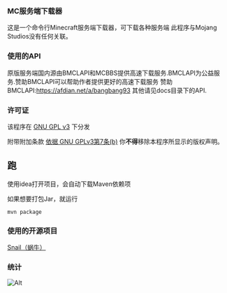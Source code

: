 ### MC服务端下载器
这是一个命令行Minecraft服务端下载器，可下载各种服务端
此程序与Mojang Studios没有任何关联。
### 使用的API
原版服务端国内源由BMCLAPI和MCBBS提供高速下载服务.BMCLAPI为公益服务.赞助BMCLAPI可以帮助作者提供更好的高速下载服务
赞助BMCLAPI:https://afdian.net/a/bangbang93
其他请见docs目录下的API.
### 许可证
该程序在 [GNU GPL v3](https://www.gnu.org/licenses/gpl-3.0.html) 下分发

附带附加条款
[依据 GNU GPLv3第7条(b)](https://github.com/7777a2333/MCServerDownloadEr/blob/master/LICENSE#L368-L370)
你**不得**移除本程序所显示的版权声明。
## 跑
使用idea打开项目，会自动下载Maven依赖项

如果想要打包Jar，就运行
```shell
mvn package
```
### 使用的开源项目
[Snail（蜗牛）](https://github.com/acgist/snail)
### 统计
![Alt](https://repobeats.axiom.co/api/embed/5a2041fa80008940c3baaa6ed145af14348cf9df.svg "Repobeats analytics image")

